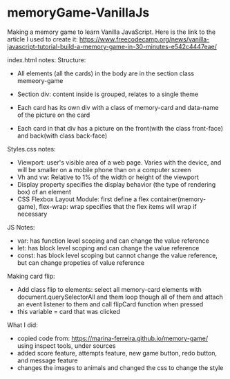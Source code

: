 # memoryGame-VanillaJs
Making a memory game to learn Vanilla JavaScript. Here is the link to the article I used to create 
it: https://www.freecodecamp.org/news/vanilla-javascript-tutorial-build-a-memory-game-in-30-minutes-e542c4447eae/

index.html notes:
Structure:
- All elements (all the cards) in the body are in the section class memeory-game
- Section div: content inside is grouped, relates to a single theme

- Each card has its own div with a class of memory-card and data-name of the picture on the card
- Each card in that div has a picture on the front(with the class front-face) and back(with class back-face)


Styles.css notes:
- Viewport: user's visible area of a web page. Varies with the device, and will be smaller on a mobile phone than 
on a computer screen
- Vh and vw: Relative to 1% of the width or height of the viewport
- Display property specifies the display behavior (the type of rendering box) of an element
- CSS Flexbox Layout Module: first define a flex container(memory-game), flex-wrap: wrap specifies that the flex items 
will wrap if necessary

JS Notes:
- var: has function level scoping and can change the value reference
- let: has block level scoping and can change the value reference
- const: has block level scoping but cannot change the value reference, but can change propeties of value reference

Making card flip:
- Add class flip to elements: select all memory-card elements with document.querySelectorAll and them loop though 
all of them and attach an event listener to them and call flipCard function when pressed
- this variable = card that was clicked

What I did:
- copied code from: https://marina-ferreira.github.io/memory-game/ using inspect tools, under sources
- added score feature, attempts feature, new game button, redo button, and message feature
- changes the images to animals and changed the css to change the style

